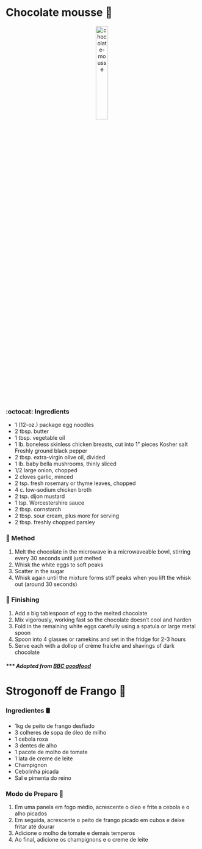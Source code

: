 
# Chocolate mousse :chicken: 

<p align="center">
  <img alt="chocolate-mousse" src="https://github.com/gustavofpereira/livro-receitas/blob/master/chocolate-mousse.png" width="25%">
</p>

### :octocat: Ingredients

- 1 (12-oz.) package egg noodles
- 2 tbsp. butter
- 1 tbsp. vegetable oil
- 1 lb. boneless skinless chicken breasts, cut into 1" pieces Kosher salt Freshly ground black pepper
- 2 tbsp. extra-virgin olive oil, divided
- 1 lb. baby bella mushrooms, thinly sliced
- 1/2 large onion, chopped
- 2 cloves garlic, minced
- 2 tsp. fresh rosemary or thyme leaves, chopped
- 4 c. low-sodium chicken broth
- 2 tsp. dijon mustard
- 1 tsp. Worcestershire sauce
- 2 tbsp. cornstarch
- 2 tbsp. sour cream, plus more for serving 
- 2 tbsp. freshly chopped parsley

### :construction: Method

1. Melt the chocolate in the microwave in a microwaveable bowl, stirring every 30 seconds until just melted
2. Whisk the white eggs to soft peaks
3. Scatter in the sugar
4. Whisk again until the mixture forms stiff peaks when you lift the whisk out (around 30 seconds)

### :spoon: Finishing

1. Add a big tablespoon of egg to the melted chocolate
2. Mix vigorously, working fast so the chocolate doesn’t cool and harden
3. Fold in the remaining white eggs carefully using a spatula or large metal spoon
4. Spoon into 4 glasses or ramekins and set in the fridge for 2-3 hours
5. Serve each with a dollop of crème fraiche and shavings of dark chocolate


##### *** Adapted from [BBC goodfood](https://www.bbcgoodfood.com/recipes/easy-chocolate-mousse)


# Strogonoff de Frango :chicken:

### Ingredientes :oil_drum:

- 1kg de peito de frango desfiado
- 3 colheres de sopa de óleo de milho
- 1 cebola roxa
- 3 dentes de alho
- 1 pacote de molho de tomate
- 1 lata de creme de leite
- Champignon
- Cebolinha picada
- Sal e pimenta do reino

### Modo de Preparo :spoon:

1. Em uma panela em fogo médio, acrescente o óleo e frite a cebola e o alho picados
2. Em seguida, acrescente o peito de frango picado em cubos e deixe fritar até dourar
3. Adicione o molho de tomate e demais temperos
4. Ao final, adicione os champignons e o creme de leite
